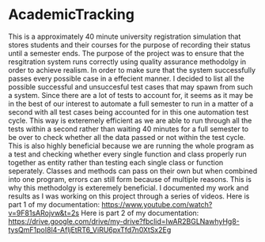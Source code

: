 # AcademicTracking
This is a approximately 40 minute university registration simulation that stores students and their courses for the purpose of recording their status until a semester ends. The purpose of the project was to ensure that the resgitration system runs correctly using quality assurance methodolgy in order to achieve realism.
In order to make sure that the system successfully passes every possible case in a effecient manner. I decided to list all the possible successful and unsuccesful test cases that may spawn from such a system. 
Since there are a lot of tests to account for, it seems as it may be in the best of our interest to automate a full semester to run in a matter of a second with all test cases being accounted for in this one automation test cycle. This way is exteremely efficient as we are able to run through all the tests within a second rather than waiting 40 minutes for a full semester to be over to check whether all the data passed or not within the test cycle. This is also highly beneficial because we are running the whole program as a test and checking whether every single function and class properly run together as entity rather than testing each single class or function seperately. Classes and methods can pass on their own but when combined into one program, errors can still form because of multiple reasons. This is why this methodolgy is exteremely beneficial.
I documented my work and results as I was working on this project through a series of videos. 
Here is part 1 of my documentation: https://www.youtube.com/watch?v=9F81sARojvw&t=2s
Here is part 2 of my documentation: https://drive.google.com/drive/my-drive?fbclid=IwAR2BGLNawhyHg8-tysQmF1poI8l4-AfljEtRT6_ViRU6pxTfd7n0XtSx2Eg
